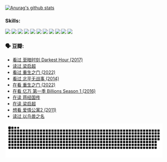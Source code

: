 
[![Anurag's github stats](https://github-readme-stats.vercel.app/api?username=w940853815)](https://github.com/anuraghazra/github-readme-stats)

### Skills:

<code><img height="32" src="https://cdn.jsdelivr.net/npm/simple-icons@v5/icons/python.svg"></code>
<code><img height="32" src="https://cdn.jsdelivr.net/npm/simple-icons@v5/icons/javascript.svg"></code>
<code><img height="32" src="https://cdn.jsdelivr.net/npm/simple-icons@v5/icons/django.svg"></code>
<code><img height="32" src="https://cdn.jsdelivr.net/npm/simple-icons@v5/icons/flask.svg"></code>
<code><img height="32" src="https://cdn.jsdelivr.net/npm/simple-icons@v5/icons/vuetify.svg"></code>
<code><img height="32" src="https://cdn.jsdelivr.net/npm/simple-icons@v5/icons/git.svg"></code>
<code><img height="32" src="https://cdn.jsdelivr.net/npm/simple-icons@v5/icons/docker.svg"></code>
<code><img height="32" src="https://cdn.jsdelivr.net/npm/simple-icons@v5/icons/postgresql.svg"></code>
<code><img height="32" src="https://cdn.jsdelivr.net/npm/simple-icons@v5/icons/elasticsearch.svg"></code>
<code><img height="32" src="https://cdn.jsdelivr.net/npm/simple-icons@v5/icons/macos.svg"></code>
<code><img height="32" src="https://cdn.jsdelivr.net/npm/simple-icons@v5/icons/linux.svg"></code>

### 🗣 豆瓣:

<!-- DOUBAN-ACTIVITIES:START -->
- [看过 至暗时刻 Darkest Hour‎ (2017)](https://www.douban.com/people/136069238/status/3891150447/?_i=54605171)
- [读过 梁启超](https://www.douban.com/people/136069238/status/3890762532/?_i=54605171)
- [看过 重生之门‎ (2022)](https://www.douban.com/people/136069238/status/3890599462/?_i=54605171)
- [看过 北平无战事‎ (2014)](https://www.douban.com/people/136069238/status/3889810506/?_i=54605171)
- [在看 重生之门‎ (2022)](https://www.douban.com/people/136069238/status/3882598762/?_i=54605171)
- [在看 亿万 第一季 Billions Season 1‎ (2016)](https://www.douban.com/people/136069238/status/3878098700/?_i=54605171)
- [在读 蒋经国传](https://www.douban.com/people/136069238/status/3877458956/?_i=54605171)
- [在读 梁启超](https://www.douban.com/people/136069238/status/3876806133/?_i=54605171)
- [想看 爱情公寓2‎ (2011)](https://www.douban.com/people/136069238/status/3876682115/?_i=54605171)
- [读过 以鸟兽之名](https://www.douban.com/people/136069238/status/3876369302/?_i=54605171)
<!-- DOUBAN-ACTIVITIES:END -->


![Snake animation](https://raw.githubusercontent.com/w940853815/w940853815/output/github-contribution-grid-snake.svg)

<!--
**w940853815/w940853815** is a ✨ _special_ ✨ repository because its `README.md` (this file) appears on your GitHub profile.

Here are some ideas to get you started:

- 🔭 I’m currently working on ...
- 🌱 I’m currently learning ...
- 👯 I’m looking to collaborate on ...
- 🤔 I’m looking for help with ...
- 💬 Ask me about ...
- 📫 How to reach me: ...
- 😄 Pronouns: ...
- ⚡ Fun fact: ...
-->
